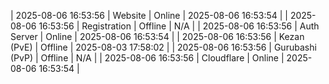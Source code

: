 | 2025-08-06 16:53:56 | Website | Online | 2025-08-06 16:53:54 |
| 2025-08-06 16:53:56 | Registration | Offline | N/A |
| 2025-08-06 16:53:56 | Auth Server | Online | 2025-08-06 16:53:54 |
| 2025-08-06 16:53:56 | Kezan (PvE) | Offline | 2025-08-03 17:58:02 |
| 2025-08-06 16:53:56 | Gurubashi (PvP) | Offline | N/A |
| 2025-08-06 16:53:56 | Cloudflare | Online | 2025-08-06 16:53:54 |
